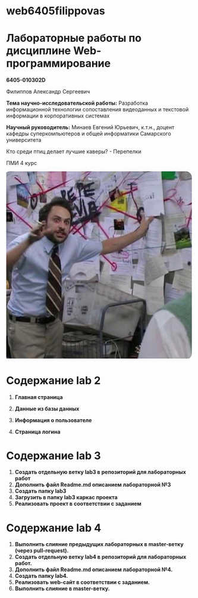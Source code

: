 # web6405filippovas
<h1>Лабораторные работы по дисциплине Web-программирование</h1>
<p><strong>6405-010302D</strong></p>
<p>Филиппов Александр Сергеевич</p>
<p><strong>Тема научно-исследовательской работы:</strong> Разработка информационной технологии сопоставления видеоданных и текстовой информации в корпоративных системах</p>
<p><strong>Научный руководитель:</strong> Минаев Евгений Юрьевич, к.т.н., доцент кафедры суперкомпьютеров и общей информатики Самарского университета</p>


Кто среди птиц делает лучшие каверы? - Перепелки

<p>ПМИ 4 курс</p>
<img src="https://github.com/bibikkkka/web6405filippovas/blob/main/pmi-4-course.jpg" alt="ПМИ 4 курс" width="500"/>

# Содержание lab 2

1. **Главная страница**

2. **Данные из базы данных**

3. **Информация о пользователе**

4. **Страница логина**

# Содержание lab 3

1. **Создать отдельную ветку lab3 в репозиторий для лабораторных работ**
2. **Дополнить файл Readme.md описанием лабораторной №3**
3. **Создать папку lab3**
4. **Загрузить в папку lab3 каркас проекта**
5. **Реализовать проект в соответствии с заданием**

# Содержание lab 4

1. **Выполнить слияние предыдущих лабораторных в master-ветку (через pull-request).**
2. **Создать отдельную ветку lab4 в репозиторий для лабораторных работ.**
3. **Дополнить файл Readme.md описанием лабораторной №4.**
4. **Создать папку lab4.**
5. **Реализовать web-сайт в соответствии с заданием.**
6. **Выполнить слияние в master-ветку.**
